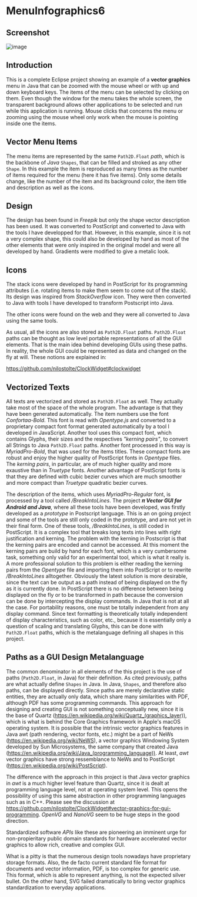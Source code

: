 # MenuInfographics6

## Screenshot
![image](https://user-images.githubusercontent.com/80269251/111699875-0da90600-880f-11eb-8e8f-c15bf0abe534.png)

## Introduction

This is a complete Eclipse project showing an example of a **vector graphics** menu in Java that can be zoomed with the mouse wheel or with up and down 
keyboard keys. The items of the menu can be selected by clicking on them. Even though the window for the menu takes the whole screen, the transparent
background allows other applications to be selected and run while this application is running. Mouse clicks that concerns the menu or zooming
using the mouse wheel only work when the mouse is pointing inside one the items.

## Vector Menu Items

The menu items are represented by the same `Path2D.Float` _path_, which is the backbone of _Java_ `Shapes`,  that can be filled and stroked as any other
`Shape`. In this example the item is reproduced as many times as the number of items required for the menu (here it has five items). Only some details 
change, like the number of the item and its background color, the item title and description as well as the icons.

## Design

The design has been found in _Freepik_ but only the shape vector description has been used. It was converted to PostScript and converted
to Java with the tools I have developped for that. However, in this example, since it is not a very complex shape, this could also be developed 
by hand as most of the other elements that were only inspired in the original model and were all developed by hand. Gradients were modified to
give a metalic look.

## Icons

The stack icons were developed by hand in PostScript for its programming attributes (i.e. rotating items to make them seem to come out of the stack). Its
design was inspired from _StackOverflow_ icon. They were then converted to Java with tools I have developed to transform Postscript into Java.

The other icons were found on the web and they were all converted to Java using the same tools.

As usual, all the icons are also stored as `Path2D.Float` paths. `Path2D.Float` paths can be thought as low level portable representations of all
the GUI elements. That is the main idea behind developing GUIs using these paths. In reality, the whole GUI could be represented as data and changed
on the fly at will. These notions are explained in:

https://github.com/nilostolte/ClockWidget#clockwidget

## Vectorized Texts

All texts are vectorized and stored as `Path2D.Float` as well. They actually take most of the space of the whole program. The advantage is that they
have been generated automatically. The item numbers use the font _Confortaa-Bold_. This font is read with _Opentype.js_ and converted to a 
proprietary compact font format generated automatically by a tool I developed in JavaScript. Another tool uses this compact font, which contains 
Glyphs, their sizes and the respectives _"kerning pairs"_, to convert all Strings to Java `Path2D.Float` paths. Another font processed in this way
is _MyriadPro-Bold_, that was used for the items titles. These compact fonts are robust and enjoy the higher quality of PostScript fonts in
_Opentype_ files. The _kerning pairs_, in particular, are of much higher quality and more exaustive than in _Truetype_ fonts. Another advantage of 
PostScript fonts is that they are defined with cubic bezier curves which are much smoother and more compact than _Truetype_ quadratic bezier curves. 

The description of the items, which uses _MyriadPro-Regular_ font, is processed by a tool called _/BreakIntoLines_. The project 𝝅<i><b> Vector 
GUI for Android and Java</b></i>, where all these tools have been developed, was firstly developed as a _prototype_ in Postscript language. 
This is an on going project and some of the tools are still only coded in the prototype, and are not yet in their final form. One of these 
tools, _/BreakIntoLines_, is still coded in PostScript. It is a complex tool that breaks long texts into lines with right justification and 
kerning. The problem with the kerning in Postscript is that the kerning pairs are encoded and cannot be accessed. At this moment the kerning 
pairs are build by hand for each font, which is a very cumbersome task, something only valid for an experimental tool, which is what it really 
is. A more professional solution to this problem is either reading the kerning pairs from the _Opentype_ file and importing them into PostScript
or to rewrite _/BreakIntoLines_ alltogether. Obviously the latest solution is more desirable, since the text can be output as a path instead of
being displayed on the fly as it is currently done. In PostScript there is no difference between being displayed on the fly or to be transformed 
in path because the conversion can be done by intercepting the display commands. In Java that is not at all the case. For portability reasons,
one must be totally independent from any display command. Since text formatting is theoretically totally independent of display characteristics,
such as color, etc., because it is essentially only a question of scaling and translating Glyphs, this can be done with `Path2D.Float` paths,
which is the metalanguage defining all shapes in this project.

## Paths as a GUI Design Metalanguage

The common denominator in all elements of the this project is the use of paths (`Path2D.Float`, in Java) for their definition. As cited previously,
paths are what actually define `Shapes` in Java. In Java, `Shapes`, and therefore also paths, can be displayed directly. Since paths are merely 
declarative static entities, they are actually only data, which share many similarities with PDF, although PDF has some programming
commands. This approach for designing and creating GUI is not something conceptually new, since it is the base of Quartz (https://en.wikipedia.org/wiki/Quartz_(graphics_layer)), which is what is behind the Core Graphics framework in Apple's macOS operating system. It is possible that the intrinsic vector graphics features in Java awt (path rendering, vector fonts, etc.) might be a part of NeWs (https://en.wikipedia.org/wiki/NeWS), a vector graphics Windowing System developed by Sun Microsystems, the same company that created Java (https://en.wikipedia.org/wiki/Java_(programming_language)). At least, _awt_ vector graphics have strong ressemblance to NeWs and to PostScript (https://en.wikipedia.org/wiki/PostScript).

The difference with the approach in this project is that Java vector graphics in _awt_ is a much higher level feature than Quartz, since it is dealt
at programming language level, not at operating system level. This opens the possibility of using this same abstraction in other programming
languages such as in C++. Please see the discussion at https://github.com/nilostolte/ClockWidget#vector-graphics-for-gui-programming. _OpenVG_ and
_NanoVG_ seem to be huge steps in the good direction. 

Standardized software <i>APIs</i> like these are pioneering an imminent urge for non-propieritary public domain standards for hardware accelerated
vector graphics to allow rich, creative and complex GUI.

What is a pitty is that the numerous design tools nowadays have proprietary storage formats. Also, the de facto current standard file format for
documents and vector information, PDF, is too complex for generic use. This format, which is able to represent anything, is not the expected 
silver bullet. On the other hand, SVG failed dramatically to bring vector graphics standardization to everyday applications.
